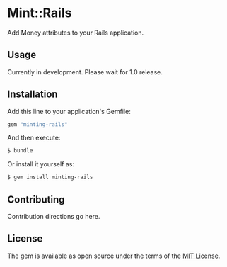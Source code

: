 # Mint::Rails

Add Money attributes to your Rails application.


## Usage
Currently in development. Please wait for 1.0 release.

## Installation
Add this line to your application's Gemfile:

```ruby
gem "minting-rails"
```

And then execute:
```bash
$ bundle
```

Or install it yourself as:
```bash
$ gem install minting-rails
```

## Contributing
Contribution directions go here.

## License
The gem is available as open source under the terms of the [MIT License](https://opensource.org/licenses/MIT).
